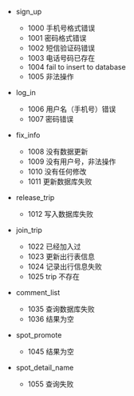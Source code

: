 + sign_up
	- 1000 手机号格式错误
	- 1001 密码格式错误
	- 1002 短信验证码错误
	- 1003 电话号码已存在
	- 1004 fail to insert to database
	- 1005 非法操作

+ log_in
	- 1006 用户名（手机号）错误	
	- 1007 密码错误
	
+ fix_info
	- 1008 没有数据更新
	- 1009 没有用户号，非法操作
	- 1010 没有任何修改
	- 1011 更新数据库失败

+ release_trip	
	- 1012 写入数据库失败
	
+ join_trip
	- 1022 已经加入过	
	- 1023 更新出行表信息
	- 1024 记录出行信息失败
	- 1025 trip 不存在
	
+ comment_list
	- 1035 查询数据库失败
	- 1036 结果为空
		
+ spot_promote
	- 1045 结果为空
	
+ spot_detail_name
	- 1055 查询失败
	
	
	